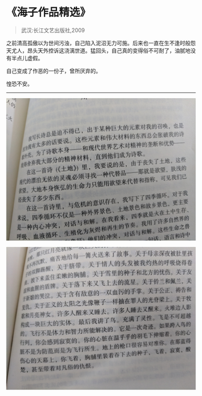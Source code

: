 # 《海子作品精选》
> 武汉:长江文艺出版社,2009

之前清高孤傲以为世间污浊，自己陷入泥沼无力可施。后来也一直在生不逢时般怨天尤人，昂头天外控诉这浇漓世道。猛回头，自己真的变得俗不可耐了，油腻地没有半点儿虚假。

自己变成了作恶的一份子，曾所厌弃的。

惶恐不安。

***

![漂泊无依](漂泊无依.jpg)

![鸟-飞行](鸟-飞行.jpg)

